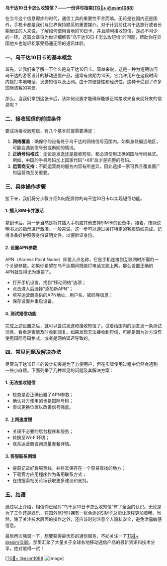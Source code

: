 **乌干达10日卡怎么收短信？——一份详尽指南[[TG💪+ @esim1088](https://t.me/s/esim1088)]**

在当今这个信息爆炸的时代，通信工具的重要性不言而喻。无论是在国内还是国外，手机卡都是我们与世界保持联系的重要媒介。对于计划前往乌干达旅行或者长期居住的人来说，了解如何使用当地的10日卡，并且顺利接收短信，是必不可少的一环。这篇文章将为你详细解答“乌干达10日卡怎么收短信”的问题，帮助你在异国他乡也能轻松享受畅通无阻的通讯体验。

### 一、乌干达10日卡的基本概念

首先，让我们来了解一下什么是乌干达10日卡。简单来说，这是一种为短期访问乌干达的游客设计的移动通信产品，通常有效期为10天。它允许用户在这段时间内拨打本地电话、发送短信以及上网。由于其便捷性和经济性，这种卡受到了许多国际旅客的喜爱。

那么，当我们拿到这张卡后，该如何设置才能确保能够正常接收来自亲朋好友的信息呢？

### 二、接收短信的前提条件

要成功接收到短信，有几个基本前提需要满足：

1. **网络覆盖**：确保你的设备处于乌干达的网络信号范围内。如果身处偏远地区，可能会遇到信号弱或断网的情况。
2. **正确号码格式**：无论是发送还是接收短信，都必须使用正确的国际号码格式。例如，中国的手机号码加上国家代码“+86”后才是完整的号码。
3. **运营商支持**：不同运营商的服务内容有所差异，因此选择一家可靠且覆盖面广的运营商至关重要。

### 三、具体操作步骤

接下来，我们将分步骤介绍如何配置你的乌干达10日卡以实现短信功能。

#### 1. 插入SIM卡并激活

拿到卡后，第一步当然是将其插入手机或其他支持SIM卡的设备中。接着，按照说明书上的指示进行激活。一般来说，这一步可以通过拨打特定的客服热线完成。记得准备好护照等身份证明文件，以便验证身份。

#### 2. 设置APN参数

APN（Access Point Name）即接入点名称，它是手机连接到互联网时所需的一个关键参数。如果你希望在乌干达期间既能打电话又能上网，那么设置正确的APN就显得尤为重要了。

- 打开手机设置，找到“移动网络”选项；
- 点击进入后选择“添加新APN”；
- 填写运营商提供的APN地址、用户名、密码等信息；
- 保存设置并重启设备。

#### 3. 测试短信功能

完成上述设置之后，就可以尝试发送和接收短信了。试着给国内的朋友发一条测试消息，看看是否能及时收到回复。如果发现无法接收到短信，可能是因为对方没有使用国际号码格式，或者是网络延迟导致的。

### 四、常见问题及解决办法

尽管乌干达10日卡的设计初衷是为了方便用户，但在实际使用过程中仍然会遇到一些小麻烦。下面列举了几种常见的问题及其解决方案：

#### 1. 无法接收短信

- 检查是否正确设置了APN参数；
- 确认对方使用的也是国际号码；
- 尝试更换位置以改善信号强度。

#### 2. 上网速度慢

- 关闭不必要的后台程序和服务；
- 转换至Wi-Fi环境；
- 联系运营商咨询流量套餐详情。

#### 3. 客服联系困难

- 提前记录好客服热线，并将其保存在一个容易查找的地方；
- 下载官方应用程序作为备用联系方式；
- 在线搜索相关论坛获取更多建议和支持。

### 五、结语

通过以上介绍，相信你已经对“乌干达10日卡怎么收短信”有了全面的认识。无论是为了工作还是娱乐，在国外旅行时拥有一张合适的SIM卡总能让旅程更加顺畅。当然，除了关注技术层面的操作之外，还应该时刻注意个人隐私安全，避免泄露敏感信息。

最后再次强调一下，想要获得最优质的通信服务，不妨关注一下[TG💪+ @esim1088](https://t.me/s/esim1088)，那里汇聚了大量关于全球各地移动通信产品的最新资讯和技术分享，绝对值得一试！

[[TG💪+ @esim1088](https://t.me/s/esim1088) ![Image](https://i.postimg.cc/4NQfJmqS/Snipaste-2025-05-13-00-14-12.png)]